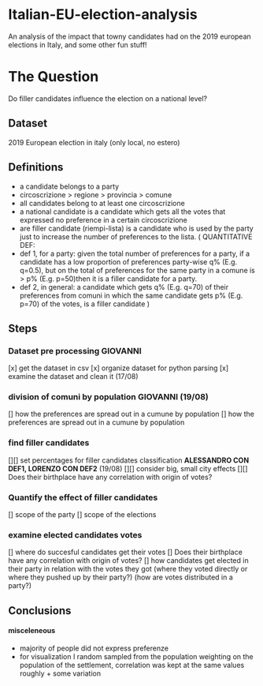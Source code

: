# Italian-EU-election-analysis
An analysis of the impact that towny candidates had on the 2019 european elections in Italy, and some other fun stuff!

# The Question
Do filler candidates influence the election on a national level?

## Dataset
2019 European election in italy (only local, no estero)

## Definitions
- a candidate belongs to a party
- circoscrizione > regione > provincia > comune
- all candidates belong to at least one circoscrizione
- a national candidate is a candidate which gets all the votes that expressed no preference in a certain circoscrizione
- are filler candidate (riempi-lista) is a candidate who is used by the party just to increase the number of preferences to the lista.
(
QUANTITATIVE DEF:
- def 1, for a party: given the total number of preferences for a party, if a candidate has a low proportion of preferences party-wise q% (E.g. q=0.5),
but on the total of preferences for the same party in a comune is > p% (E.g. p=50)then it is a filler candidate for a party.
- def 2, in general: a candidate which gets q% (E.g. q=70) of their preferences from comuni in which the same candidate gets p% (E.g. p=70) of the votes, is a filler candidate
)

## Steps
### Dataset pre processing __GIOVANNI__
[x] get the dataset in csv
[x] organize dataset for python parsing 
[x] examine the dataset and clean it (17/08)

### division of comuni by population __GIOVANNI__ (19/08)
[] how the preferences are spread out in a cumune by population 
[] how the preferences are spread out in a cumune by population

### find filler candidates
[][] set percentages for filler candidates classification __ALESSANDRO CON DEF1,  LORENZO CON DEF2__ (19/08)
[][] consider big, small city effects 
[][] Does their birthplace have any correlation with origin of votes?

### Quantify the effect of filler candidates
[] scope of the party
[] scope of the elections

### examine elected candidates votes
[] where do succesful candidates get their votes 
[] Does their birthplace have any correlation with origin of votes?
[] how candidates get elected in their party in relation with the votes they got 
(where they voted directly or where they pushed up by their party?) 
(how are votes distributed in a party?)

## Conclusions



#### misceleneous
- majority of people did not express preferenze
- for visualization I random sampled from the population weighting on the population of the settlement,
correlation was kept at the same values roughly + some variation
